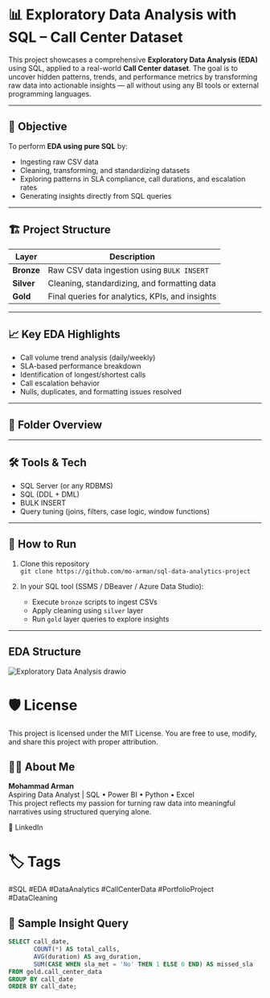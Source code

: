 # 📊 Exploratory Data Analysis with SQL – Call Center Dataset

This project showcases a comprehensive **Exploratory Data Analysis (EDA)** using SQL, applied to a real-world **Call Center dataset**. The goal is to uncover hidden patterns, trends, and performance metrics by transforming raw data into actionable insights — all without using any BI tools or external programming languages.

---

## 🧠 Objective

To perform **EDA using pure SQL** by:
- Ingesting raw CSV data
- Cleaning, transforming, and standardizing datasets
- Exploring patterns in SLA compliance, call durations, and escalation rates
- Generating insights directly from SQL queries

---

## 🏗️ Project Structure

| Layer  | Description |
|--------|-------------|
| **Bronze** | Raw CSV data ingestion using `BULK INSERT` |
| **Silver** | Cleaning, standardizing, and formatting data |
| **Gold** | Final queries for analytics, KPIs, and insights |

---

## 📈 Key EDA Highlights

- Call volume trend analysis (daily/weekly)
- SLA-based performance breakdown
- Identification of longest/shortest calls
- Call escalation behavior
- Nulls, duplicates, and formatting issues resolved

---

## 📁 Folder Overview


---

## 🛠️ Tools & Tech

- SQL Server (or any RDBMS)
- SQL (DDL + DML)
- BULK INSERT
- Query tuning (joins, filters, case logic, window functions)

---

## 🚀 How to Run

1. Clone this repository  
   `git clone https://github.com/mo-arman/sql-data-analytics-project`

2. In your SQL tool (SSMS / DBeaver / Azure Data Studio):
   - Execute `bronze` scripts to ingest CSVs  
   - Apply cleaning using `silver` layer  
   - Run `gold` layer queries to explore insights

---

## EDA Structure 
![Exploratory Data Analysis drawio](https://github.com/user-attachments/assets/8c384f6a-fa29-4220-a065-ac3f6a1997f6)

# 🛡️ License
This project is licensed under the MIT License. You are free to use, modify, and share this project with proper attribution.

## 👨‍💻 About Me  
**Mohammad Arman**  <br>
Aspiring Data Analyst | SQL • Power BI • Python • Excel  <br>
This project reflects my passion for turning raw data into meaningful narratives using structured querying alone.

🔗 LinkedIn

# 🏷️ Tags
#SQL #EDA #DataAnalytics #CallCenterData #PortfolioProject #DataCleaning


## 📌 Sample Insight Query

```sql
SELECT call_date,
       COUNT(*) AS total_calls,
       AVG(duration) AS avg_duration,
       SUM(CASE WHEN sla_met = 'No' THEN 1 ELSE 0 END) AS missed_sla
FROM gold.call_center_data
GROUP BY call_date
ORDER BY call_date;

